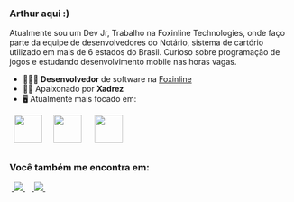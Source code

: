 ### Arthur aqui :)
Atualmente sou um Dev Jr, Trabalho na Foxinline Technologies, onde faço parte da equipe de desenvolvedores do Notário, sistema de cartório utilizado em mais de 6 estados do Brasil. Curioso sobre programação de jogos e estudando desenvolvimento mobile nas horas vagas.

- 👨🏻‍💻 **Desenvolvedor** de software na [Foxinline](http://foxinline.com)
- 🧗🏼 Apaixonado por **Xadrez**
- 🖥️ Atualmente mais focado em:
<div style="display: inline">
  &nbsp;&nbsp;<img width='50' height='50' src="https://cdn-icons-png.flaticon.com/512/5968/5968282.png" />&nbsp;&nbsp;
  &nbsp;&nbsp;<img width='50' height='50' src="https://cdn-icons-png.flaticon.com/512/4039/4039675.png" />&nbsp;&nbsp;&nbsp;
  &nbsp;&nbsp;<img width='50' height='50' src="https://upload.wikimedia.org/wikipedia/commons/thumb/9/99/Unofficial_JavaScript_logo_2.svg/480px-Unofficial_JavaScript_logo_2.svg.png" />&nbsp;&nbsp;
</div> 

##

### Você também me encontra em:
&nbsp;<a href="https://www.linkedin.com/in/arthurmorais16/">
  <img src="https://img.shields.io/badge/linkedin-%230077B5.svg?style=for-the-badge&logo=linkedin&logoColor=white">
</a>&nbsp;
&nbsp;<a href="https://www.instagram.com/arthurms_07/">
  <img src="https://img.shields.io/badge/Instagram-%23E4405F.svg?style=for-the-badge&logo=Instagram&logoColor=white">
</a>&nbsp;
